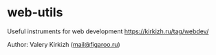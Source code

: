 # web-utils
Useful instruments for web development
https://kirkizh.ru/tag/webdev/

Author: Valery Kirkizh (mail@figaroo.ru)
